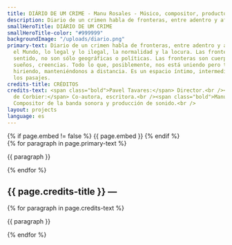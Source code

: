 ```yaml
---
title: DIÁRIO DE UM CRIME - Manu Rosales - Músico, compositor, productor y docente
description: Diario de un crimen habla de fronteras, entre adentro y afuera, Yo y el Mundo, lo legal y lo ilegal, la normalidad y la locura. Las fronteras, en este sentido, no son sólo geográficas o políticas. Las fronteras son cuerpos, lenguajes, sueños, creencias. Todo lo que, posiblemente, nos está uniendo pero también a veces hiriendo, manteniéndonos a distancia. Es un espacio íntimo, intermedio, que permite los pasajes.
smallHeroTitle: DIÁRIO DE UM CRIME
smallHeroTitle-color: "#999999"
backgroundImage: "/uploads/diario.png"
primary-text: Diario de un crimen habla de fronteras, entre adentro y afuera, Yo y
  el Mundo, lo legal y lo ilegal, la normalidad y la locura. Las fronteras, en este
  sentido, no son sólo geográficas o políticas. Las fronteras son cuerpos, lenguajes,
  sueños, creencias. Todo lo que, posiblemente, nos está uniendo pero también a veces
  hiriendo, manteniéndonos a distancia. Es un espacio íntimo, intermedio, que permite
  los pasajes.
credits-title: CRÉDITOS
credits-text: <span class="bold">Pavel Tavares:</span> Director.<br /><span class="bold">Flore
  de Corbier:</span> Co-autora, escritora.<br /><span class="bold">Manu Rosales:</span>
  Compositor de la banda sonora y producción de sonido.<br />
layout: projects
language: es
---
```


<section>
    {% if page.embed != false %}
        {{ page.embed }}
    {% endif %}
    <div>
        {% for paragraph in page.primary-text %}
            <p>
                {{ paragraph }}
            </p>
        {% endfor %}
    </div>
    <h2>
        {{ page.credits-title }} —
    </h2>
    <div>
        {% for paragraph in page.credits-text %}
            <p>
                {{ paragraph }}
            </p>
        {% endfor %}
    </div>
</section>